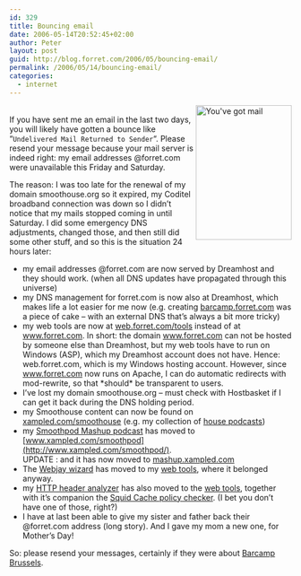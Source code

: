 ```yaml
---
id: 329
title: Bouncing email
date: 2006-05-14T20:52:45+02:00
author: Peter
layout: post
guid: http://blog.forret.com/2006/05/bouncing-email/
permalink: /2006/05/14/bouncing-email/
categories:
  - internet
---
```

[<img  src="http://static.flickr.com/50/146354021_1c0f548dfe_m.jpg" style="float: right" width="171" height="240" alt="You've got mail" />](http://www.flickr.com/photos/pforret/146354021/ "Photo Sharing")  
If you have sent me an email in the last two days, you will likely have gotten a bounce like &#8220;`Undelivered Mail Returned to Sender`&#8220;. Please resend your message because your mail server is indeed right: my email addresses @forret.com were unavailable this Friday and Saturday.

The reason: I was too late for the renewal of my domain smoothouse.org so it expired, my Coditel broadband connection was down so I didn&#8217;t notice that my mails stopped coming in until Saturday. I did some emergency DNS adjustments, changed those, and then still did some other stuff, and so this is the situation 24 hours later:

  * my email addresses @forret.com are now served by Dreamhost and they should work. (when all DNS updates have propagated through this universe)
  * my DNS management for forret.com is now also at Dreamhost, which makes life a lot easier for me now (e.g. creating [barcamp.forret.com](http://barcamp.forret.com) was a piece of cake &#8211; with an external DNS that&#8217;s always a bit more tricky)
  * my web tools are now at [web.forret.com/tools](http://web.forret.com/tools/) instead of at www.forret.com. In short: the domain www.forret.com can not be hosted by someone else than Dreamhost, but my web tools have to run on Windows (ASP), which my Dreamhost account does not have. Hence: web.forret.com, which is my Windows hosting account. However, since www.forret.com now runs on Apache, I can do automatic redirects with mod-rewrite, so that \*should\* be transparent to users.
  * I&#8217;ve lost my domain smoothouse.org &#8211; must check with Hostbasket if I can get it back during the DNS holding period.
  * my Smoothouse content can now be found on [xampled.com/smoothouse](http://www.xampled.com/smoothouse/) (e.g. my collection of [house podcasts](http://www.xampled.com/smoothouse/podcasts.asp))
  * my [Smoothpod Mashup podcast](http://www.xampled.com/smoothpod/) has moved to [www.xampled.com/smoothpod](http://www.xampled.com/smoothpod/).  
    UPDATE : and it has now moved to [mashup.xampled.com](http://mashup.xampled.com)
  * The [Webjay wizard](http://web.forret.com/tools/webjay.asp) has moved to my [web tools](http://web.forret.com/tools/), where it belonged anyway.
  * my [HTTP header analyzer](http://web.forret.com/tools/analyze.aspx) has also moved to the [web tools](http://web.forret.com/tools/analyze.aspx), together with it&#8217;s companion the [Squid Cache policy checker](http://web.forret.com/tools/squid.asp). (I bet you don&#8217;t have one of those, right?)
  * I have at last been able to give my sister and father back their @forret.com address (long story). And I gave my mom a new one, for Mother&#8217;s Day!

So: please resend your messages, certainly if they were about [Barcamp Brussels](http://barcamp.forret.com).